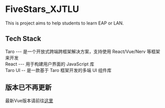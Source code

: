# FiveStars_XJTLU
This is project aims to help students to learn EAP or LAN. 

## Tech Stack
Taro --- 是一个开放式跨端跨框架解决方案，支持使用 React/Vue/Nerv 等框架来开发 <br>
React --- 用于构建用户界面的 JavaScript 库 <br>
Taro UI -- 是一款基于 Taro 框架开发的多端 UI 组件库

## 版本已不再更新
最新Vue版本请前往[这里](https://github.com/ChrisGray0626/EAPVOCAB)
